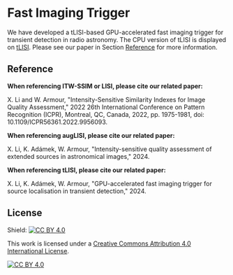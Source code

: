 # Fast Imaging Trigger

We have developed a tLISI-based GPU-accelerated fast imaging trigger for transient detection in radio astronomy. The CPU version of tLISI is displayed on [tLISI](https://github.com/egbdfX/Intensity-sensitive-IQAs). Please see our paper in Section [Reference](https://github.com/egbdfX/FastImagingTrigger/tree/main#reference) for more information.



## Reference

**When referencing ITW-SSIM or LISI, please cite our related paper:**

X. Li and W. Armour, "Intensity-Sensitive Similarity Indexes for Image Quality Assessment," 2022 26th International Conference on Pattern Recognition (ICPR), Montreal, QC, Canada, 2022, pp. 1975-1981, doi: 10.1109/ICPR56361.2022.9956093.

**When referencing augLISI, please cite our related paper:**

X. Li, K. Adámek, W. Armour, "Intensity-sensitive quality assessment of extended sources in astronomical images," 2024.

**When referencing tLISI, please cite our related paper:**

X. Li, K. Adámek, W. Armour, "GPU-accelerated fast imaging trigger for source localisation in transient detection," 2024.

## License

Shield: [![CC BY 4.0][cc-by-shield]][cc-by]

This work is licensed under a
[Creative Commons Attribution 4.0 International License][cc-by].

[![CC BY 4.0][cc-by-image]][cc-by]

[cc-by]: http://creativecommons.org/licenses/by/4.0/
[cc-by-image]: https://i.creativecommons.org/l/by/4.0/88x31.png
[cc-by-shield]: https://img.shields.io/badge/License-CC%20BY%204.0-lightgrey.svg
